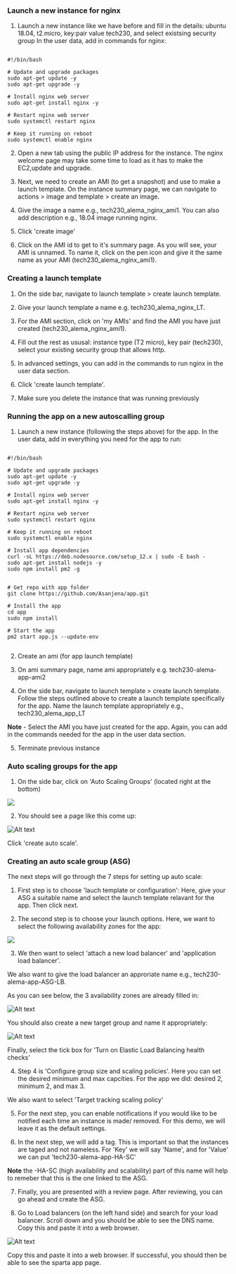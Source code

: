 
### Launch a new instance for nginx 

1. Launch a new instance like we have before and fill in the details: ubuntu 18.04, t2.micro, key:pair value tech230, and select existsing security group 
In the user data, add in commands for nginx:

```

#!/bin/bash

# Update and upgrade packages
sudo apt-get update -y
sudo apt-get upgrade -y

# Install nginx web server
sudo apt-get install nginx -y

# Restart nginx web server
sudo systemctl restart nginx

# Keep it running on reboot
sudo systemctl enable nginx

```

2. Open a new tab using the public IP address for the instance. The nginx welcome page may take some time to load as it has to make the EC2,update and upgrade.

3. Next, we need to create an AMI (to get a snapshot) and use to make a launch template. On the instance summary page, we can navigate to actions > image and template > create an image.

4. Give the image a name e.g., tech230_alema_nginx_ami1. You can also add  description e.g., 18.04 image running nginx.

5. Click 'create image'

6. Click on the AMI id to get to it's summary page. As you will see, your AMI is unnamed. To name it, click on the pen icon and give it the same name as your AMI (tech230_alema_nginx_ami1).

### Creating a launch template

1. On the side bar, navigate to launch template > create launch template.

2. Give your launch template a name e.g. tech230_alema_nginx_LT.

3. For the AMI section, click on 'my AMIs' and find the AMI you have just created (tech230_alema_nginx_ami1).

4. Fill out the rest as ususal: instance type (T2 micro), key pair (tech230), select your existing security group that allows http.

5. In advanced settings, you can add in the commands to run nginx in the user data section.

6. Click 'create launch template'.

7. Make sure you delete the instance that was running previously





### Running the app on a new autoscalling group

1. Launch a new instance (following the steps above) for the app. In the user data, add in everything you need for the app to run:

```

#!/bin/bash

# Update and upgrade packages
sudo apt-get update -y
sudo apt-get upgrade -y

# Install nginx web server
sudo apt-get install nginx -y

# Restart nginx web server
sudo systemctl restart nginx

# Keep it running on reboot
sudo systemctl enable nginx

# Install app dependencies
curl -sL https://deb.nodesource.com/setup_12.x | sudo -E bash -
sudo apt-get install nodejs -y
sudo npm install pm2 -g


# Get repo with app folder
git clone https://github.com/Asanjena/app.git

# Install the app
cd app
sudo npm install

# Start the app
pm2 start app.js --update-env


```


2. Create an ami (for app launch template)

3. On ami summary page, name ami appropriately e.g. tech230-alema-app-ami2

4. On the side bar, navigate to launch template > create launch template. Follow the steps outlined above to create a launch template specifically for the app. Name the launch template appropriately e.g., tech230_alema_app_LT

**Note** - Select the AMI you have just created for the app. Again, you can add in the commands needed for the app in the user data section. 

5. Terminate previous instance




### Auto scaling groups for the app

1. On the side bar, click on 'Auto Scaling Groups' (located right at the bottom)

![](as_button.PNG)


2. You should see a page like this come up:

![Alt text](ASpage.PNG)


Click 'create auto scale'. 



### Creating an auto scale group (ASG)

The next steps will go through the 7 steps for setting up auto scale:


1. First step is to choose 'lauch template or configuration': Here, give your ASG a suitable name and select the launch template relavant for the app. Then click next.

2. The second step is to choose your launch options. Here, we want to select the following availability zones for the app:



![](availabillityzones.PNG)



3. We then want to select 'attach a new load balancer' and 'application load balancer'. 

We also want to give the load balancer an approriate name e.g., tech230-alema-app-ASG-LB.


As you can see below, the 3 availability zones are already filled in:

![Alt text](LB.PNG)



You should also create a new target group and name it appropriately:

![Alt text](targetgroup.PNG)



Finally, select the tick box for 'Turn on Elastic Load Balancing health checks'



4. Step 4 is 'Configure group size and scaling policies'. Here you can set the desired minimum and max capcities. For the app we did: desired 2, minimum 2, and max 3.



We also want to select 'Target tracking scaling policy'



5. For the next step, you can enable notifications if you would like to be notified each time an instance is made/ removed. For this demo, we will leave it as the default settings.



6. In the next step, we will add a tag. This is important so that the instances are taged and not nameless. For 'Key' we will say 'Name', and for 'Value' we can put 'tech230-alema-app-HA-SC'

**Note** the -HA-SC (high availability and scalability) part of this name will help to remeber that this is the one linked to the ASG.



7. Finally, you are presented with a review page. After reviewing, you can go ahead and create the ASG. 



8. Go to Load balancers (on the left hand side) and search for your load balancer. Scroll down and you should be able to see the DNS name. Copy this and paste it into a web browser.



![Alt text](DNS.PNG)



Copy this and paste it into a web browser. If successful, you should then be able to see the sparta app page.




